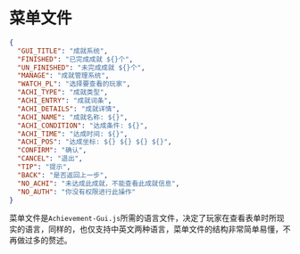 # 菜单文件

```json
{
  "GUI_TITLE": "成就系统",
  "FINISHED": "已完成成就 ${}个",
  "UN_FINISHED": "未完成成就 ${}个",
  "MANAGE": "成就管理系统",
  "WATCH_PL": "选择要查看的玩家",
  "ACHI_TYPE": "成就类型",
  "ACHI_ENTRY": "成就词条",
  "ACHI_DETAILS": "成就详情",
  "ACHI_NAME": "成就名称: ${}",
  "ACHI_CONDITION": "达成条件: ${}",
  "ACHI_TIME": "达成时间: ${}",
  "ACHI_POS": "达成坐标: ${} ${} ${} ${}",
  "CONFIRM": "确认",
  "CANCEL": "退出",
  "TIP": "提示",
  "BACK": "是否返回上一步",
  "NO_ACHI": "未达成此成就，不能查看此成就信息",
  "NO_AUTH": "你没有权限进行此操作"
}
```

菜单文件是`Achievement-Gui.js`所需的语言文件，决定了玩家在查看表单时所现实的语言，同样的，也仅支持中英文两种语言，菜单文件的结构非常简单易懂，不再做过多的赘述。